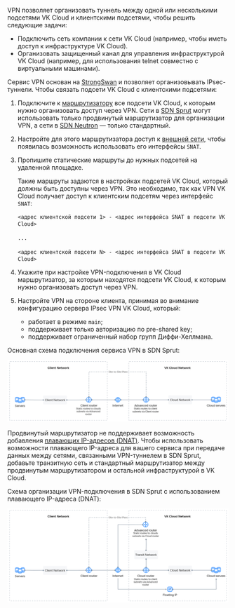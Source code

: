 VPN позволяет организовать туннель между одной или несколькими подсетями VK Cloud и клиентскими подсетями, чтобы решить следующие задачи:

- Подключить сеть компании к сети VK Cloud (например, чтобы иметь доступ к инфраструктуре VK Cloud).
- Организовать защищенный канал для управления инфраструктурой VK Cloud (например, для использования telnet совместно с виртуальными машинами).

Сервис VPN основан на [StrongSwan](https://www.strongswan.org) и позволяет организовывать IPsec-туннели. Чтобы связать подсети VK Cloud с клиентскими подсетями:

1. Подключите к [маршрутизатору](../router) все подсети VK Cloud, к которым нужно организовать доступ через VPN. Сети в [SDN Sprut](../architecture#ispolzuemye_sdn) могут использовать только продвинутый маршрутизатор для организации VPN, а сети в [SDN Neutron](../architecture#ispolzuemye_sdn) — только стандартный.

1. Настройте для этого маршрутизатора доступ к [внешней сети](../net-types#vneshnyaya_set), чтобы появилась возможность использовать его интерфейсы `SNAT`.

1. Пропишите статические маршруты до нужных подсетей на удаленной площадке.

   Такие маршруты задаются в настройках подсетей VK Cloud, который должны быть доступны через VPN. Это необходимо, так как VPN VK Cloud получает доступ к клиентским подсетям через интерфейс `SNAT`:

   ```text
   <адрес клиентской подсети 1> - <адрес интерфейса SNAT в подсети VK Cloud>

   ...
   
   <адрес клиентской подсети N> - <адрес интерфейса SNAT в подсети VK Cloud>
   ```

1. Укажите при настройке VPN-подключения в VK Cloud маршрутизатор, за которым находятся подсети VK Cloud, к которым нужно организовать доступ через VPN.

1. Настройте VPN на стороне клиента, принимая во внимание конфигурацию сервера IPsec VPN VK Cloud, который:

   - работает в режиме `main`;
   - поддерживает только авторизацию по pre-shared key;
   - поддерживает ограниченный набор групп Диффи-Хеллмана.

Основная схема подключения сервиса VPN в SDN Sprut:

![Основная схема подключения сервиса VPN в SDN Sprut](./assets/VPN_Sprut_scheme.png)

Продвинутый маршрутизатор не поддерживает возможность добавления [плавающих IP-адресов (DNAT)](../ips-and-inet#plavayushchiy_ip_adres). Чтобы использовать возможности плавающего IP-адреса для вашего сервиса при передаче данных между сетями, связанными VPN-туннелем в SDN Sprut, добавьте транзитную сеть и стандартный маршрутизатор между продвинутым маршрутизатором и остальной инфраструктурой в VK Cloud.

Схема организации VPN-подключения в SDN Sprut с использованием плавающего IP-адреса (DNAT):

![Схема организации VPN-подключения в SDN Sprut с использованием плавающего IP-адреса](./assets/VPN_FIP_scheme.png)
